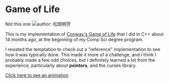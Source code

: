 # Game of Life

Not this one
![author: 松岡明芳](http://upload.wikimedia.org/wikipedia/commons/thumb/d/d0/The_Game_of_Life_%E4%BA%BA%E7%94%9F%E3%82%B2%E3%83%BC%E3%83%A0_DSCF2280.jpg/320px-The_Game_of_Life_%E4%BA%BA%E7%94%9F%E3%82%B2%E3%83%BC%E3%83%A0_DSCF2280.jpg)

This is my implementation of [Conway's Game of Life](http://en.wikipedia.org/wiki/Conway%27s_Game_of_Life) that I did in C++ about 14 months ago, at the beginning of my Comp Sci degree program.

I resisted the temptation to check out a "reference" implementation to see how it was typically done.  This made it more of a challenge, and I think I probably made a few odd choices, but I definitely learned a lot from the experience, particularly about **pointers**, and the curses library.

[Click here to see an animation](https://gfycat.com/HealthySlushyDiamondbackrattlesnake)
